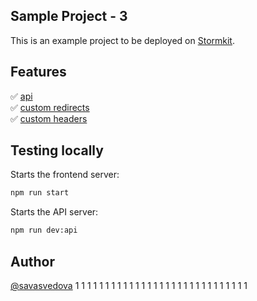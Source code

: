 ## Sample Project - 3

This is an example project to be deployed on [Stormkit](https://www.stormkit.io). 

## Features

✅ [api](./api)<br/>
✅ [custom redirects](./redirects.json)<br/>
✅ [custom headers](./headers)

## Testing locally

Starts the frontend server: 

```bash
npm run start
```

Starts the API server:

```bash
npm run dev:api
```

## Author

[@savasvedova](https://x.com/savasvedova)
1
1
1
1
1
1
1
1
1
1
1
1
1
1
1
1
1
1
1
1
1
1
1
1
1
1
1
1
1
